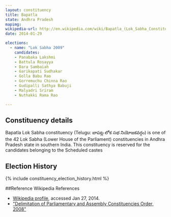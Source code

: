 ```yaml
---
layout: constituency
title: Bapatla
state: Andhra Pradesh
mapimg: 
wikipedia-url: http://en.wikipedia.com/wiki/Bapatla_(Lok_Sabha_Constituency)
date: 2014-01-29

elections: 
  - name: "Lok Sabha 2009"
    candidates: 
    - Panabaka Lakshmi 
    - Battula Rosayya 
    - Dara Sambaiah 
    - Garikapati Sudhakar 
    - Golla Babu Rao 
    - Gorremuchu Chinna Rao 
    - Gudipalli Sathya Babuji 
    - Malyadri Sriram 
    - Nuthakki Rama Rao 

---
```

## Constituency details
Bapatla Lok Sabha constituency (Telugu: బాపట్ల లోక సభ నియోజకవర్గం) is one of the 42 Lok Sabha (Lower House of the Parliament) constituencies in Andhra Pradesh state in southern India. This constituency is reserved for the candidates belonging to the Scheduled castes




## Election History
{% include constituency_election_history.html %}

##Reference
Wikipedia References
- [Wikipedia profile]({{page.profile.wikipedia}}), accessed Jan 27, 2014.
- ["Delimitation of Parliamentary and Assembly Constituencies Order, 2008"][wiki1]

[wiki1]: http://eci.nic.in/eci_main/CurrentElections/CONSOLIDATED_ORDER%20_ECI%20.pdf
